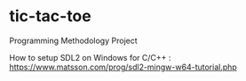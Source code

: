 # tic-tac-toe
Programming Methodology Project

How to setup SDL2 on Windows for C/C++ :
https://www.matsson.com/prog/sdl2-mingw-w64-tutorial.php 
